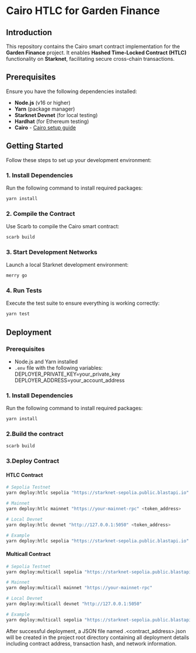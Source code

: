 # **Cairo HTLC for Garden Finance**  

## **Introduction**  

This repository contains the Cairo smart contract implementation for the **Garden Finance** project. It enables **Hashed Time-Locked Contract (HTLC)** functionality on **Starknet**, facilitating secure cross-chain transactions.  

## **Prerequisites**  

Ensure you have the following dependencies installed:  

- **Node.js** (v16 or higher)  
- **Yarn** (package manager)  
- **Starknet Devnet** (for local testing)  
- **Hardhat** (for Ethereum testing)  
- **Cairo** - [Cairo setup guide][cairo-book]

[cairo-book]: https://book.cairo-lang.org/


## **Getting Started**  

Follow these steps to set up your development environment:  

### **1. Install Dependencies**  
Run the following command to install required packages:  

```bash
yarn install
```

### **2. Compile the Contract**  
Use Scarb to compile the Cairo smart contract: 

```bash
scarb build
```
### **3. Start Development Networks**  
Launch a local Starknet development environment:

```bash
merry go
```
### **4. Run Tests**  
Execute the test suite to ensure everything is working correctly:

```bash
yarn test
```

## **Deployment**  

### Prerequisites
- Node.js and Yarn installed
- `.env` file with the following variables:
DEPLOYER_PRIVATE_KEY=your_private_key
DEPLOYER_ADDRESS=your_account_address

### **1. Install Dependencies**  
Run the following command to install required packages:  

```bash
yarn install
```

### **2.Build the contract**  
```bash
scarb build
```
### **3.Deploy Contract**  

#### HTLC Contract

```bash
# Sepolia Testnet
yarn deploy:htlc sepolia "https://starknet-sepolia.public.blastapi.io" <token_address>

# Mainnet
yarn deploy:htlc mainnet "https://your-mainnet-rpc" <token_address>

# Local Devnet
yarn deploy:htlc devnet "http://127.0.0.1:5050" <token_address>

# Example
yarn deploy:htlc sepolia "https://starknet-sepolia.public.blastapi.io" 0x4718F5A0FC34CC1AF16A1CDEE98FFB20C31F5CD61D6AB07201858F4287C938D
```
#### Multicall Contract

```bash
# Sepolia Testnet
yarn deploy:multicall sepolia "https://starknet-sepolia.public.blastapi.io"

# Mainnet
yarn deploy:multicall mainnet "https://your-mainnet-rpc"

# Local Devnet
yarn deploy:multicall devnet "http://127.0.0.1:5050"

# Example
yarn deploy:multicall sepolia "https://starknet-sepolia.public.blastapi.io"
```
After successful deployment, a JSON file named .<contract>_<network>_<contract_address>.json will be created in the project root directory containing all deployment details including contract address, transaction hash, and network information.
